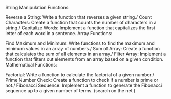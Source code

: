 String Manipulation Functions:

Reverse a String: Write a function that reverses a given string./
Count Characters: Create a function that counts the number of characters in a string./
Capitalize Words: Implement a function that capitalizes the first letter of each word in a sentence.
Array Functions:

Find Maximum and Minimum: Write functions to find the maximum and minimum values in an array of numbers./
Sum of Array: Create a function that calculates the sum of all elements in an array./
Filter Array: Implement a function that filters out elements from an array based on a given condition.
Mathematical Functions:

Factorial: Write a function to calculate the factorial of a given number./
Prime Number Check: Create a function to check if a number is prime or not./
Fibonacci Sequence: Implement a function to generate the Fibonacci sequence up to a given number of terms. (search on the net )
